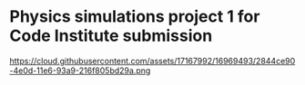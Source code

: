# Physics simulations project 1 for Code Institute submission

https://cloud.githubusercontent.com/assets/17167992/16969493/2844ce90-4e0d-11e6-93a9-216f805bd29a.png
